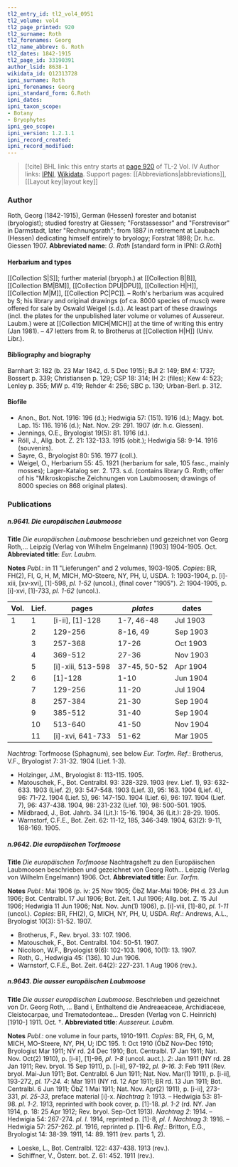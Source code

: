 ```yaml
---
tl2_entry_id: tl2_vol4_0951
tl2_volume: vol4
tl2_page_printed: 920
tl2_surname: Roth
tl2_forenames: Georg
tl2_name_abbrev: G. Roth
tl2_dates: 1842-1915
tl2_page_id: 33190391
author_lsid: 8638-1
wikidata_id: Q12313728
ipni_surname: Roth
ipni_forenames: Georg
ipni_standard_form: G.Roth
ipni_dates: 
ipni_taxon_scope: 
- Botany
- Bryophytes
ipni_geo_scope: 
ipni_version: 1.2.1.1
ipni_record_created: 
ipni_record_modified:
---
```


> [!cite] BHL link: this entry starts at [page 920](https://www.biodiversitylibrary.org/page/33190391) of TL-2 Vol. IV
> Author links: [IPNI](https://www.ipni.org/a/8638-1), [Wikidata](https://www.wikidata.org/wiki/Q12313728). Support pages: [[Abbreviations|abbreviations]], [[Layout key|layout key]]

### Author

Roth, Georg (1842-1915), German (Hessen) forester and botanist (bryologist); studied forestry at Giessen; "Forstassessor" and "Forstrevisor" in Darmstadt, later "Rechnungsrath"; from 1887 in retirement at Laubach (Hessen) dedicating himself entirely to bryology; Forstrat 1898; Dr. h.c. Giessen 1907. 
**Abbreviated name**: *G. Roth* \[standard form in IPNI: *G.Roth*\]

#### Herbarium and types

[[Collection S|S]]; further material (bryoph.) at [[Collection B|B]], [[Collection BM|BM]], [[Collection DPU|DPU]], [[Collection H|H]], [[Collection M|M]], [[Collection PC|PC]]. – Roth's herbarium was acquired by S; his library and original drawings (of ca. 8000 species of musci) were offered for sale by Oswald Weigel (s.d.). At least part of these drawings (incl. the plates for the unpublished later volume or volumes of Aussereur. Laubm.) were at [[Collection MICH|MICH]] at the time of writing this entry (Jan 1981). – 47 letters from R. to Brotherus at [[Collection H|H]] (Univ. Libr.).

#### Bibliography and biography

Barnhart 3: 182 (b. 23 Mar 1842, d. 5 Dec 1915); BJI 2: 149; BM 4: 1737; Bossert p. 339; Christiansen p. 129; CSP 18: 314; IH 2: (files); Kew 4: 523; Lenley p. 355; MW p. 419; Rehder 4: 256; SBC p. 130; Urban-Berl. p. 312.

#### Biofile

- Anon., Bot. Not. 1916: 196 (d.); Hedwigia 57: (151). 1916 (d.); Magy. bot. Lap. 15: 116. 1916 (d.); Nat. Nov. 29: 291. 1907 (dr. h.c. Giessen).
- Jennings, O.E., Bryologist 19(5): 81. 1916 (d.).
- Röll, J., Allg. bot. Z. 21: 132-133. 1915 (obit.); Hedwigia 58: 9-14. 1916 (souvenirs).
- Sayre, G., Bryologist 80: 516. 1977 (coll.).
- Weigel, O., Herbarium 55: 45. 1921 (herbarium for sale, 105 fasc., mainly mosses); Lager-Katalog ser. 2. 173. s.d. (contains library G. Roth; offer of his "Mikroskopische Zeichnungen von Laubmoosen; drawings of 8000 species on 868 original plates).

### Publications

##### n.9641. Die europäischen Laubmoose

**Title**
*Die europäischen Laubmoose* beschrieben und gezeichnet von Georg Roth,... Leipzig (Verlag von Wilhelm Engelmann) \[1903\] 1904-1905. Oct.
**Abbreviated title**: *Eur. Laubm.*

**Notes**
*Publ*.: in 11 "Lieferungen" and 2 volumes, 1903-1905. *Copies*: BR, FH(2), FI, G, H, M, MICH, MO-Steere, NY, PH, U, USDA.
*1*: 1903-1904, p. \[i\]-xiii, \[xv-xvi\], \[1\]-598, *pl. 1-52* (uncol.), (final cover "1905").
*2*: 1904-1905, p. \[i\]-xvi, \[1\]-733, *pl. 1-62* (uncol.).

|Vol.	|Lief.	|pages	|*plates*	|dates|
|---	|---	|---	|---	|---	|
|1	|1	|\[i-ii\], \[1\]-128	|1-7, 46-48	|Jul 1903|
|	|2	|129-256	|8-16, 49	|Sep 1903|
|	|3	|257-368	|17-26	|Oct 1903|
|	|4	|369-512	|27-36	|Nov 1903|
|	|5	|\[i\]-xiii, 513-598	|37-45, 50-52	|Apr 1904|
|2	|6	|\[1\]-128	|1-10	|Jun 1904|
|	|7	|129-256	|11-20	|Jul 1904|
|	|8	|257-384	|21-30	|Sep 1904|
|	|9	|385-512	|31-40	|Sep 1904|
|	|10	|513-640	|41-50	|Nov 1904|
|	|11	|\[i\]-xvi, 641-733	|51-62	|Mar 1905|

*Nachtrag*: Torfmoose (Sphagnum), see below *Eur. Torfm.*
*Ref*.: Brotherus, V.F., Bryologist 7: 31-32. 1904 (Lief. 1-3).
- Holzinger, J.M., Bryologist 8: 113-115. 1905.
- Matouschek, F., Bot. Centralbl. 93: 328-329. 1903 (rev. Lief. 1), 93: 632-633. 1903 (Lief. 2), 93: 547-548. 1903 (Lief. 3), 95: 163. 1904 (Lief. 4), 96: 71-72. 1904 (Lief. 5), 96: 147-150. 1904 (Lief. 6), 96: 197. 1904 (Lief. 7), 96: 437-438. 1904, 98: 231-232 (Lief. 10), 98: 500-501. 1905.
- Mildbraed, J., Bot. Jahrb. 34 (Lit.): 15-16. 1904, 36 (Lit.): 28-29. 1905.
- Warnstorf, C.F.E., Bot. Zeit. 62: 11-12, 185, 346-349. 1904, 63(2): 9-11, 168-169. 1905.

##### n.9642. Die europäischen Torfmoose

**Title**
*Die europäischen Torfmoose* Nachtragsheft zu den Europäischen Laubmoosen beschrieben und gezeichnet von Georg Roth... Leipzig (Verlag von Wilhelm Engelmann) 1906. Oct.
**Abbreviated title**: *Eur. Torfm.*

**Notes**
*Publ*.: Mai 1906 (p. iv: 25 Nov 1905; ÖbZ Mar-Mai 1906; PH d. 23 Jun 1906; Bot. Centralbl. 17 Jul 1906; Bot. Zeit. 1 Jul 1906; Allg. bot. Z. 15 Jul 1906; Hedwigia 11 Jun 1906; Nat. Nov. Jun(1) 1906), p. \[i\]-viii, \[1\]-80, *pl. 1-11* (uncol.). *Copies*: BR, FH(2), G, MICH, NY, PH, U, USDA.
*Ref*.: Andrews, A.L., Bryologist 10(3): 51-52. 1907.
- Brotherus, F., Rev. bryol. 33: 107. 1906.
- Matouschek, F., Bot. Centralbl. 104: 50-51. 1907.
- Nicolson, W.F., Bryologist 9(6): 102-103. 1906, 10(1): 13. 1907.
- Roth, G., Hedwigia 45: (136). 10 Jun 1906.
- Warnstorf, C.F.E., Bot. Zeit. 64(2): 227-231. 1 Aug 1906 (rev.).

##### n.9643. Die ausser europäischen Laubmoose

**Title**
*Die ausser europäischen Laubmoose*. Beschrieben und gezeichnet von Dr. Georg Roth, ... Band i, Enthaltend die Andreaeaceae, Archidiaceae, Cleistocarpae, und Trematodonteae... Dresden (Verlag von C. Heinrich) \[1910-\] 1911. Oct. †.
**Abbreviated title**: *Aussereur. Laubm.*

**Notes**
*Publ*.: one volume in four parts, 1910-1911. *Copies*: BR, FH, G, M, MICH, MO-Steere, NY, PH, U; IDC 195.
*1*: Oct 1910 (ÖbZ Nov-Dec 1910; Bryologist Mar 1911; NY rd. 24 Dec 1910; Bot. Centralbl. 17 Jan 1911; Nat. Nov. Oct(2) 1910), p. \[i-ii\], \[1\]-96, *pl. 1-8* (uncol. auct.).
*2*: Jan 1911 (NY rd. 28 Jan 1911; Rev. bryol. 15 Sep 1911), p. \[i-ii\], 97-192, *pl. 9-16.*
*3*: Feb 1911 (Rev. bryol. Mai-Jun 1911; Bot. Centralbl. 6 Jun 1911; Nat. Nov. Mar(1) 1911), p. \[i-ii\], 193-272, *pl. 17-24.*
*4*: Mar 1911 (NY rd. 12 Apr 1911; BR rd. 13 Jun 1911; Bot. Centralbl. 6 Jun 1911; ÖbZ 1 Mai 1911; Nat. Nov. Apr(2) 1911), p. \[i-ii\], 273-331, *pl. 25-33*, preface material \[i\]-x.
*Nachtrag 1*: 1913. – Hedwigia 53: 81-98. *pl. 1-2.* 1913, reprinted with book cover, p. \[1\]-18. *pl. 1-2* (rd. NY. Jan 1914, p. 18: 25 Apr 1912; Rev. bryol. Sep-Oct 1913).
*Nachtrag 2*: 1914. – Hedwigia 54: 267-274. *pl. I.* 1914, reprinted p. \[1\]-8, *pl. I.*
*Nachtrag 3*: 1916. – Hedwigia 57: 257-262. *pl*. 1916, reprinted p. \[1\]-6.
*Ref*.: Britton, E.G., Bryologist 14: 38-39. 1911, 14: 89. 1911 (rev. parts 1, 2).
- Loeske, L., Bot. Centralbl. 122: 437-438. 1913 (rev.).
- Schiffner, V., Österr. bot. Z. 61: 452. 1911 (rev.).

